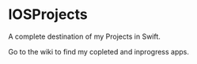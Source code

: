# IOSProjects
A complete destination of my Projects in Swift. 

Go to the wiki to find my copleted and inprogress apps.
